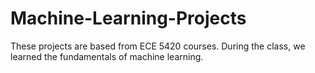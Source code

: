 # Machine-Learning-Projects
These projects are based from ECE 5420 courses. During the class, we learned the fundamentals of machine learning.
